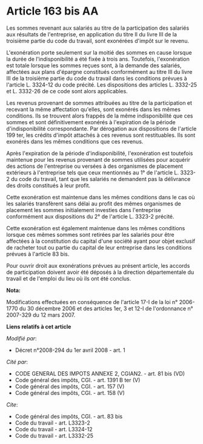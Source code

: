 # Article 163 bis AA

Les sommes revenant aux salariés au titre de la participation des salariés aux résultats de l'entreprise, en application du
titre II du livre III de la troisième partie du code du travail, sont exonérées d'impôt sur le revenu. 

L'exonération porte seulement sur la moitié des sommes en cause lorsque la durée de l'indisponibilité a été fixée à trois
ans. Toutefois, l'exonération est totale lorsque les sommes reçues sont, à la demande des salariés, affectées aux plans
d'épargne constitués conformément au titre III du livre III de la troisième partie du code du travail dans les conditions
prévues à l'article L. 3324-12 du code précité. Les dispositions des articles L. 3332-25 et L. 3332-26 de ce code sont alors
applicables. 

Les revenus provenant de sommes attribuées au titre de la participation et recevant la même affectation qu'elles, sont
exonérés dans les mêmes conditions. Ils se trouvent alors frappés de la même indisponibilité que ces sommes et sont
définitivement exonérés à l'expiration de la période d'indisponibilité correspondante. Par dérogation aux dispositions de
l'article 199 ter, les crédits d'impôt attachés à ces revenus sont restituables. Ils sont exonérés dans les mêmes conditions
que ces revenus. 

Après l'expiration de la période d'indisponibilité, l'exonération est toutefois maintenue pour les revenus provenant de
sommes utilisées pour acquérir des actions de l'entreprise ou versées à des organismes de placement extérieurs à l'entreprise
tels que ceux mentionnés au 1° de l'article L. 3323-2 du code du travail, tant que les salariés ne demandent pas la
délivrance des droits constitués à leur profit. 

Cette exonération est maintenue dans les mêmes conditions dans le cas où les salariés transfèrent sans délai au profit des
mêmes organismes de placement les sommes initialement investies dans l'entreprise conformément aux dispositions du 2° de
l'article L. 3323-2 précité. 

Cette exonération est également maintenue dans les mêmes conditions lorsque ces mêmes sommes sont retirées par les salariés
pour être affectées à la constitution du capital d'une société ayant pour objet exclusif de racheter tout ou partie du
capital de leur entreprise dans les conditions prévues à l'article 83 bis. 

Pour ouvrir droit aux exonérations prévues au présent article, les accords de participation doivent avoir été déposés à la
direction départementale du travail et de l'emploi du lieu où ils ont été conclus.

**Nota:**

Modifications effectuées en conséquence de l'article 17-I de la loi n° 2006-1770 du 30 décembre 2006 et des articles 1er, 3
et 12-I de l'ordonnance n° 2007-329 du 12 mars 2007.

**Liens relatifs à cet article**

_Modifié par_:

  - Décret n°2008-294 du 1er avril 2008 - art. 1

_Cité par_:

  - CODE GENERAL DES IMPOTS ANNEXE 2, CGIAN2. - art. 81 bis (VD)
  - Code général des impôts, CGI. - art. 1391 B ter (V)
  - Code général des impôts, CGI. - art. 157 (V)
  - Code général des impôts, CGI. - art. 158 (V)

_Cite_:

  - Code général des impôts, CGI. - art. 83 bis
  - Code du travail - art. L3323-2
  - Code du travail - art. L3324-12
  - Code du travail - art. L3332-25
